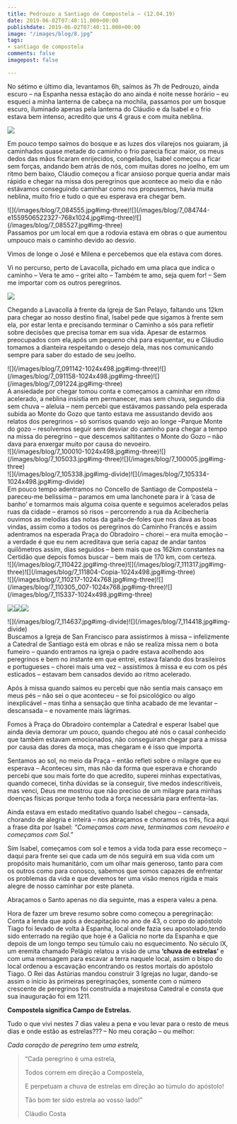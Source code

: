 ```yaml
---
title: Pedrouzo a Santiago de Compostela – (12.04.19)
date: 2019-06-02T07:40:11.000+00:00
publishdate: 2019-06-02T07:40:11.000+00:00
image: "/images/blog/8.jpg"
tags:
- santiago de compostela
comments: false
imagepost: false

---
```

No sétimo e último dia, levantamos 6h, saímos às 7h de Pedrouzo, ainda escuro – na Espanha nessa estação do ano ainda é noite nesse horário – eu esqueci a minha lanterna de cabeça na mochila, passamos por um bosque escuro, iluminado apenas pela lanterna do Cláudio e da Isabel e o frio estava bem intenso, acredito que uns 4 graus e com muita neblina.

![](/images/blog/7_081423.jpg#img)

Em pouco tempo saímos do bosque e as luzes dos vilarejos nos guiaram, já caminhados quase metade do caminho o frio parecia ficar maior, os meus dedos das mãos ficaram enrijecidos, congelados, Isabel começou a ficar sem forças, andando bem atrás de nós, com muitas dores no joelho, em um ritmo bem baixo, Cláudio começou a ficar ansioso porque queria andar mais rápido e chegar na missa dos peregrinos que acontece ao meio dia e não estávamos conseguindo caminhar como nos propusemos, havia muita neblina, muito frio e tudo o que eu esperava era chegar bem.
<div>
![](/images/blog/7_084555.jpg#img-three)![](/images/blog/7_084744-e1559506522327-768x1024.jpg#img-three)![](/images/blog/7_085527.jpg#img-three)
</div>
Passamos por um local em que a rodovia estava em obras o que aumentou umpouco mais o caminho devido ao desvio.

Vimos de longe o José e Milena e percebemos que ela estava com dores.

Vi no percurso, perto de Lavacolla, pichado em uma placa que indica o caminho – Vera te amo – gritei alto – Também te amo, seja quem for! – Sem me importar com os outros peregrinos.

![](/images/blog/7_090034.jpg#img)

Chegando a Lavacolla à frente da Igreja de San Pelayo, faltando uns 12km para chegar ao nosso destino final, Isabel pede que sigamos à frente sem ela, por estar lenta e precisando terminar o Caminho a sós para refletir sobre decisões que precisa tomar em sua vida. Apesar de estarmos preocupados com ela,após um pequeno chá para esquentar, eu e Cláudio tomamos a dianteira respeitando o desejo dela, mas nos comunicando sempre para saber do estado de seu joelho.
<div>
![](/images/blog/7_091142-1024x498.jpg#img-three)![](/images/blog/7_091158-1024x498.jpg#img-three)![](/images/blog/7_091224.jpg#img-three)
</div>
A ansiedade por chegar tomou conta e começamos a caminhar em ritmo acelerado, a neblina insistia em permanecer, mas sem chuva, segundo dia sem chuva – aleluia – nem percebi que estávamos passando pela esperada subida ao Monte do Gozo que tanto estava me assustando devido aos relatos dos peregrinos – só sorrisos quando vejo ao longe –Parque Monte do gozo – resolvemos seguir sem desviar do caminho para chegar a tempo na missa do peregrino – que descemos saltitantes o Monte do Gozo – não dava para enxergar muito por causa do nevoeiro.
<div>
![](/images/blog/7_100010-1024x498.jpg#img-three)![](/images/blog/7_105033.jpg#img-three)![](/images/blog/7_100005.jpg#img-three)
</div>
<div>
![](/images/blog/7_105338.jpg#img-divide)![](/images/blog/7_105334-1024x498.jpg#img-divide)
</div>
Em pouco tempo adentramos no Concello de Santiago de Compostela – pareceu-me belíssima – paramos em uma lanchonete para ir à ‘casa de banho’ e tomarmos mais alguma coisa quente e seguimos acelerados pelas ruas da cidade – éramos só risos – percorrendo a rua da Acibechería ouvimos as melodias das notas da gaita-de-foles que nos dava as boas vindas, assim como a todos os peregrinos do Caminho Francês e assim adentramos na esperada Praça do Obradoiro – chorei – era muita emoção – a verdade é que eu nem acreditava que seria capaz de andar tantos quilômetros assim, dias seguidos – bem mais que os 162km constantes na Certidão que depois fomos buscar – bem mais de 170 km, com certeza.
<div>
![](/images/blog/7_110422.jpg#img-three)![](/images/blog/7_111317.jpg#img-three)![](/images/blog/7_111804-Copia-1024x498.jpg#img-three)
</div>
<div>
![](/images/blog/7_110217-1024x768.jpg#img-three)![](/images/blog/7_110305_007-1024x768.jpg#img-three)![](/images/blog/7_115337-1024x498.jpg#img-three)
</div>

![](/images/blog/7_114257-e1559510382235-768x1024.jpg#img-three)![](/images/blog/7_114202-e1559510449293-768x1024.jpg#img-three)![](/images/blog/7_114618-e1559510410850-768x1024.jpg#img-three)
<div>
![](/images/blog/7_114637.jpg#img-divide)![](/images/blog/7_114418.jpg#img-divide)
</div>
Buscamos a Igreja de San Francisco para assistirmos à missa – infelizmente a Catedral de Santiago está em obras e não se realiza missa nem o  bota fumeiro – quando entramos na igreja o padre estava acolhendo aos peregrinos e bem no instante em que entrei, estava falando dos brasileiros e portugueses – chorei mais uma vez – assistimos à missa e eu com os pés esticados – estavam bem cansados devido ao ritmo acelerado.

Após à missa quando saímos eu percebi que não sentia mais cansaço em meus pés – não sei o que aconteceu – se foi psicológico ou algo inexplicável – mas tinha a sensação que tinha acabado de me levantar – descansada – e novamente mais lágrimas.

Fomos à Praça do Obradoiro contemplar a Catedral e esperar Isabel que ainda devia demorar um pouco, quando chegou até nós o casal conhecido que também estavam emocionados, não conseguiram chegar para a missa por causa das dores da moça, mas chegaram e é isso que importa.

Sentamos ao sol, no meio da Praça – então refleti sobre o milagre que eu esperava –  Aconteceu sim, mas não da forma que esperava e chorando percebi que sou mais forte do que acredito, superei minhas expectativas, quando comecei, tinha dúvidas se ia conseguir, tive medos indescritíveis, mas venci, Deus me mostrou que não preciso de um milagre para minhas doenças físicas porque tenho toda a força necessária para enfrenta-las.

Ainda estava em estado meditativo quando Isabel chegou – cansada, chorando de alegria e inteira – nos abraçamos e choramos os três, fica aqui a frase dita por Isabel: _“Começamos com neve, terminamos com nevoeiro e começamos com Sol.”_

Sim Isabel, começamos com sol e temos a vida toda para esse recomeço – daqui para frente sei que cada um de nós seguirá em sua vida com um propósito mais humanitário, com um olhar mais generoso, tanto para com os outros como para conosco, sabemos que somos capazes de enfrentar os problemas da vida e que devemos ter uma visão menos rígida e mais alegre de nosso caminhar por este planeta.

Abraçamos o Santo apenas no dia seguinte, mas a espera valeu a pena.

Hora de fazer um breve resumo sobre como começou a peregrinação: Conta a lenda que após a decapitação no ano de 43, o corpo do apóstolo Tiago foi levado de volta à Espanha, local onde fazia seu apostolado,tendo sido enterrado na região que hoje é a Galícia no norte da Espanha e que depois de um longo tempo seu túmulo caiu no esquecimento. No século IX, um eremita chamado Pelágio relatou a visão de uma **‘chuva de estrelas’** e com uma mensagem para escavar a terra naquele local, assim o bispo do local ordenou a escavação encontrando os restos mortais do apóstolo Tiago. O Rei das Astúrias mandou construir 3 Igrejas no lugar, dando-se assim o início às primeiras peregrinações, somente com o número crescente de peregrinos foi construída a majestosa Catedral e consta que sua inauguração foi em 1211.

**Compostela significa Campo de Estrelas.**

Tudo o que vivi nestes 7 dias valeu a pena e vou levar para o resto de meus dias e onde estão as estrelas??? – No meu coração – ou melhor:

_Cada coração de peregrino tem uma estrela,_

> “Cada peregrino é uma estrela,
>
> Todos correm em direção a Compostela,
>
> E perpetuam a chuva de estrelas em direção ao túmulo do apóstolo!
>
> Tão bom ter sido estrela ao vosso lado!”
>
> Cláudio Costa